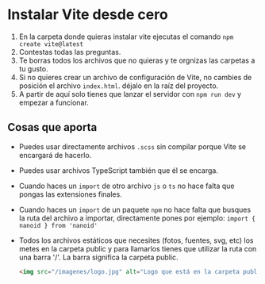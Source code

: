 # Instalar Vite desde cero

1. En la carpeta donde quieras instalar vite ejecutas el comando `npm create vite@latest`
2. Contestas todas las preguntas. 
3. Te borras todos los archivos que no quieras y te orgnizas las carpetas a tu gusto. 
4. Si no quieres crear un archivo de configuración de Vite, no cambies de posición el archivo `index.html`. déjalo en la raíz del proyecto.
5. A partir de aquí solo tienes que lanzar el servidor con `npm run dev` y empezar a funcionar.


## Cosas que aporta
* Puedes usar directamente archivos `.scss` sin compilar porque Vite se encargará de hacerlo.
* Puedes usar archivos TypeScript también que él se encarga.
* Cuando haces un `import` de otro archivo `js` o `ts` no hace falta que pongas las extensiones finales.
* Cuando haces un `import` de un paquete `npm` no hace falta que busques la ruta del archivo a importar, directamente pones por ejemplo: `import { nanoid } from 'nanoid'`
* Todos los archivos estáticos que necesites (fotos, fuentes, svg, etc) los metes en la carpeta public y para llamarlos tienes que utilizar la ruta con una barra '/'. La barra significa la carpeta public.
  
  ```html
  <img src="/imagenes/logo.jpg" alt="Logo que está en la carpeta public/imagenes">
  ```
